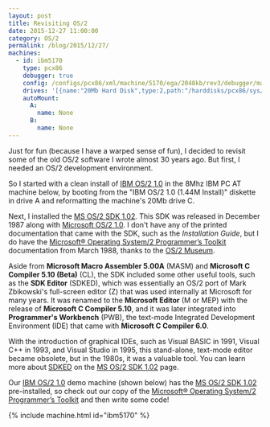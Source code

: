 ```yaml
---
layout: post
title: Revisiting OS/2
date: 2015-12-27 11:00:00
category: OS/2
permalink: /blog/2015/12/27/
machines:
  - id: ibm5170
    type: pcx86
    debugger: true
    config: /configs/pcx86/xml/machine/5170/ega/2048kb/rev3/debugger/machine.xml
    drives: '[{name:"20Mb Hard Disk",type:2,path:"/harddisks/pcx86/sys/os2/ibm/1.0/IBMOS210-EGA.json"}]'
    autoMount:
      A:
        name: None
      B:
        name: None
---
```


Just for fun (because I have a warped sense of fun), I decided to revisit some of the old OS/2 software I wrote
almost 30 years ago.  But first, I needed an OS/2 development environment.

So I started with a clean install of [IBM OS/2 1.0](/software/pcx86/sys/os2/ibm/1.0/) in the 8Mhz IBM PC AT machine
below, by booting from the "IBM OS/2 1.0 (1.44M Install)" diskette in drive A and reformatting the machine's 20Mb
drive C.

Next, I installed the [MS OS/2 SDK 1.02](/software/pcx86/sdk/os2/microsoft/1.02/).  This SDK was released
in December 1987 along with [Microsoft OS/2 1.0](/software/pcx86/sys/os2/microsoft/1.0/).  I don't have any of the
printed documentation that came with the SDK, such as the *Installation Guide*, but I do have the
[Microsoft® Operating System/2 Programmer’s Toolkit](/pubs/pc/software/os2/microsoft/ptk10/) documentation
from March 1988, thanks to the [OS/2 Museum](http://www.os2museum.com/wp/os2-history/os2-library/os2-1-x-programming/).

Aside from **Microsoft Macro Assembler 5.00A** (MASM) and **Microsoft C Compiler 5.10 (Beta)** (CL), the SDK
included some other useful tools, such as the **SDK Editor** (SDKED), which was essentially an OS/2 port of
Mark Zbikowski's full-screen editor (Z) that was used internally at Microsoft for many years.  It was renamed
to the **Microsoft Editor** (M or MEP) with the release of **Microsoft C Compiler 5.10**, and it was later integrated
into **Programmer's Workbench** (PWB), the text-mode Integrated Development Environment (IDE) that came with
**Microsoft C Compiler 6.0**.

With the introduction of graphical IDEs, such as Visual BASIC in 1991, Visual C++ in 1993, and Visual Studio in 1995,
this stand-alone, text-mode editor became obsolete, but in the 1980s, it was a valuable tool.  You can learn more
about [SDKED](/disks/pcx86/tools/microsoft/os2/sdk/1.02/#using-sdked) on the
[MS OS/2 SDK 1.02](/disks/pcx86/tools/microsoft/os2/sdk/1.02/) page.

Our [IBM OS/2 1.0](/software/pcx86/sys/os2/ibm/1.0/) demo machine (shown below) has the
[MS OS/2 SDK 1.02](/software/pcx86/sdk/os2/microsoft/1.02/) pre-installed, so check out our copy of the
[Microsoft® Operating System/2 Programmer’s Toolkit](/pubs/pc/software/os2/microsoft/ptk10/) and then write some code!

{% include machine.html id="ibm5170" %}
